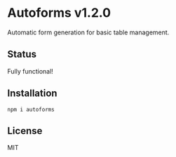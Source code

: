 # Autoforms v1.2.0

Automatic form generation for basic table management.

## Status

Fully functional!

## Installation

`npm i autoforms`

## License

MIT
